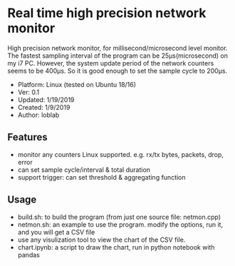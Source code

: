 # Real time high precision network monitor

High precision network monitor, for millisecond/microsecond level monitor.
The fastest sampling interval of the program can be 25μs(microsecond) on my i7 PC.
However, the system update period of the network counters seems to be 400μs.
So it is good enough to set the sample cycle to 200μs.

- Platform: Linux (tested on Ubuntu 18/16)
- Ver: 0.1
- Updated: 1/19/2019
- Created: 1/9/2019
- Author: loblab

## Features

- monitor any counters Linux supported. e.g. rx/tx bytes, packets, drop, error
- can set sample cycle/interval & total duration
- support trigger: can set threshold & aggregating function

## Usage

- build.sh: to build the program (from just one source file: netmon.cpp)
- netmon.sh: an example to use the program. modify the options, run it, and you will get a CSV file
- use any visulization tool to view the chart of the CSV file.
- chart.ipynb: a script to draw the chart, run in python notebook with pandas

